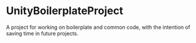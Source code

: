 # UnityBoilerplateProject
A project for working on boilerplate and common code, with the intention of saving time in future projects.
